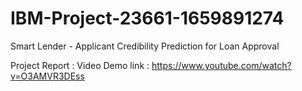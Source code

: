 # IBM-Project-23661-1659891274
Smart Lender - Applicant Credibility Prediction for Loan Approval

Project Report :
Video Demo link : https://www.youtube.com/watch?v=O3AMVR3DEss
